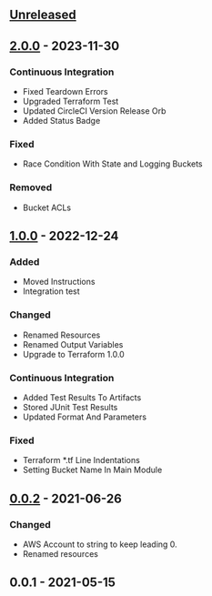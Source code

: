 <a name="unreleased"></a>
## [Unreleased]


<a name="2.0.0"></a>
## [2.0.0] - 2023-11-30
### Continuous Integration
- Fixed Teardown Errors
- Upgraded Terraform Test
- Updated CircleCI Version Release Orb
- Added Status Badge

### Fixed
- Race Condition With State and Logging Buckets

### Removed
- Bucket ACLs


<a name="1.0.0"></a>
## [1.0.0] - 2022-12-24
### Added
- Moved Instructions
- Integration test

### Changed
- Renamed Resources
- Renamed Output Variables
- Upgrade to Terraform 1.0.0

### Continuous Integration
- Added Test Results To Artifacts
- Stored JUnit Test Results
- Updated Format And Parameters

### Fixed
- Terraform *.tf Line Indentations
- Setting Bucket Name In Main Module


<a name="0.0.2"></a>
## [0.0.2] - 2021-06-26
### Changed
- AWS Account to string to keep leading 0.
- Renamed resources


<a name="0.0.1"></a>
## 0.0.1 - 2021-05-15

[Unreleased]: https://github.com/kohirens/aws-tf-s3-backend.git/compare/2.0.0...HEAD
[2.0.0]: https://github.com/kohirens/aws-tf-s3-backend.git/compare/1.0.0...2.0.0
[1.0.0]: https://github.com/kohirens/aws-tf-s3-backend.git/compare/0.0.2...1.0.0
[0.0.2]: https://github.com/kohirens/aws-tf-s3-backend.git/compare/0.0.1...0.0.2
